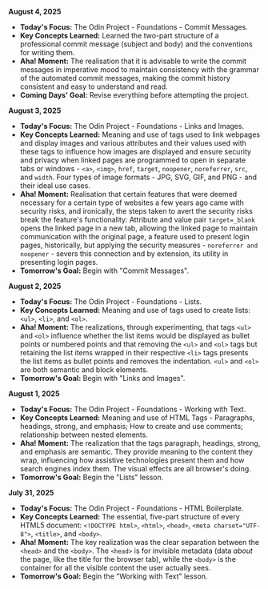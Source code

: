**August 4, 2025**
- **Today's Focus:** The Odin Project - Foundations - Commit Messages.
- **Key Concepts Learned:** Learned the two-part structure of a professional commit message (subject and body) and the conventions for writing them.
- **Aha! Moment:** The realisation that it is advisable to write the commit messages in imperative mood to maintain consistency with the grammar of the automated commit messages, making the commit history consistent and easy to understand and read.        
- **Coming Days' Goal:** Revise everything before attempting the project.


**August 3, 2025**
- **Today's Focus:** The Odin Project - Foundations - Links and Images.
- **Key Concepts Learned:** Meaning and use of tags used to link webpages and display images and various attributes and their values used with these tags to influence how images are displayed and ensure security and privacy when linked pages are programmed to open in separate tabs or windows - `<a>`, `<img>`, `href`, `target`, `noopener`, `noreferrer`, `src`, and `width`. Four types of image formats - JPG, SVG, GIF, and PNG - and their ideal use cases.
- **Aha! Moment:** Realisation that certain features that were deemed necessary for a certain type of websites a few years ago came with security risks, and ironically, the steps taken to avert the security risks break the feature's functionality: Attribute and value pair `target=_blank` opens the linked page in a new tab, allowing the linked page to maintain communication with the original page, a feature used to present login pages, historically, but applying the security measures - `noreferrer and noopener` - severs this connection and by extension, its utility in presenting login pages.        
- **Tomorrow's Goal:** Begin with "Commit Messages".


**August 2, 2025**
- **Today's Focus:** The Odin Project - Foundations - Lists.
- **Key Concepts Learned:** Meaning and use of tags used to create lists: `<ul>`, `<li>`, and `<ol>`. 
- **Aha! Moment:** The realizations, through experimenting, that tags `<ul>` and `<ol>` influence whether the list items would be displayed as bullet points or numbered points and that removing the `<ul>` and `<ol>` tags but retaining the list items wrapped in their respective `<li>` tags presents the list items as bullet points and removes the indentation. `<ul>` and `<ol>` are both semantic and block elements.     
- **Tomorrow's Goal:** Begin with "Links and Images".


**August 1, 2025**
- **Today's Focus:** The Odin Project - Foundations - Working with Text.
- **Key Concepts Learned:** Meaning and use of HTML Tags - Paragraphs, headings, strong, and emphasis; How to create and use comments; relationship between nested elements. 
- **Aha! Moment:** The realization that the tags paragraph, headings, strong, and emphasis are semantic. They provide meaning to the content they wrap, influencing how assistive technologies present them and how search engines index them. The visual effects are all browser's doing.    
- **Tomorrow's Goal:** Begin the "Lists" lesson.


**July 31, 2025**
- **Today's Focus:** The Odin Project - Foundations - HTML Boilerplate.
- **Key Concepts Learned:** The essential, five-part structure of every HTML5 document: `<!DOCTYPE html>`, `<html>`, `<head>`, `<meta charset="UTF-8">`, `<title>`, and `<body>`.
- **Aha! Moment:** The key realization was the clear separation between the `<head>` and the `<body>`. The `<head>` is for invisible metadata (data *about* the page, like the title for the browser tab), while the `<body>` is the container for all the visible content the user actually sees.
- **Tomorrow's Goal:** Begin the "Working with Text" lesson.